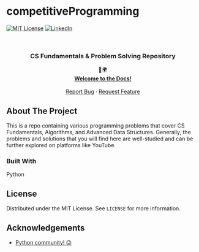 # competitiveProgramming
<!--
*** Thanks for checking out this README Template. If you have a suggestion that would
*** make this better, please fork the repo and create a pull request or simply open
*** an issue with the tag "enhancement".
*** Thanks again! Now go create something AMAZING! :D
-->


<!-- PROJECT SHIELDS -->
<!--
*** I'm using markdown "reference style" links for readability.
*** Reference links are enclosed in brackets [ ] instead of parentheses ( ).
*** See the bottom of this document for the declaration of the reference variables
*** for contributors-url, forks-url, etc. This is an optional, concise syntax you may use.
*** https://www.markdownguide.org/basic-syntax/#reference-style-links
-->
[![MIT License][license-shield]][license-url]
[![LinkedIn][linkedin-shield]][linkedin-url]



<!-- PROJECT LOGO -->
<br />
<p align="center">

  <h3 align="center">CS Fundamentals & Problem Solving Repository</h3>

  <p align="center">
    💜🌍
    <br />
    <a href="https://github.com/kamwithak/competitiveProgramming"><strong>Welcome to the Docs!</strong></a>
    <br />
    <br />
    <a href="https://github.com/kamwithak/competitiveProgramming/issues">Report Bug</a>
    ·
    <a href="https://github.com/kamwithak/competitiveProgramming/issues">Request Feature</a>
  </p>
</p>


<!-- ABOUT THE PROJECT -->
## About The Project

This is a repo containing various programming problems that cover CS Fundamentals, Algorithms, and Advanced Data Structures.
Generally, the problems and solutions that you will find here are well-studied and can be further explored on platforms like YouTube.


### Built With

Python


<!-- LICENSE -->
## License

Distributed under the MIT License. See `LICENSE` for more information.

<!-- ACKNOWLEDGEMENTS -->
## Acknowledgements
* [Python community! :stuck_out_tongue_winking_eye:](https://pypi.org/)


<!-- MARKDOWN LINKS & IMAGES -->
<!-- https://www.markdownguide.org/basic-syntax/#reference-style-links -->
[contributors-shield]: https://github.com/kamwithak/Speech-Command-Center---Python
[contributors-url]: https://github.com/kamwithak/Speech-Command-Center---Python
[forks-shield]: https://img.shields.io/github/forks/othneildrew/Best-README-Template.svg?style=flat-square
[forks-url]: https://github.com/kamwithak/Speech-Command-Center---Python
[stars-shield]: https://img.shields.io/github/stars/othneildrew/Best-README-Template.svg?style=flat-square
[stars-url]: https://github.com/kamwithak/Speech-Command-Center---Python
[issues-shield]: https://img.shields.io/github/issues/othneildrew/Best-README-Template.svg?style=flat-square
[issues-url]: https://github.com/kamwithak/Speech-Command-Center---Python
[license-shield]: https://img.shields.io/github/license/othneildrew/Best-README-Template.svg?style=flat-square
[license-url]: https://github.com/kamwithak/Speech-Command-Center---Python/blob/master/LICENSE
[linkedin-shield]: https://img.shields.io/badge/-LinkedIn-black.svg?style=flat-square&logo=linkedin&colorB=555
[linkedin-url]: https://linkedin.com/in/kamranwithak
[product-screenshot]: https://i.imgur.com/EP1DHUC.gif
